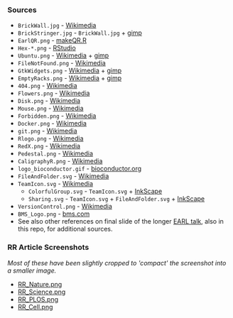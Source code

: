 ### Sources

* `BrickWall.jpg` - [Wikimedia][bricks]
* `BrickStringer.jpg` - `BrickWall.jpg` + [gimp][gimp]
* `EarlQR.png` - [makeQR.R](makeQR.R)
* `Hex-*.png` - [RStudio][rstudioPackages]
* `Ubuntu.png` - [Wikimedia][ubuntu] + [gimp][gimp]
* `FileNotFound.png` - [Wikimedia][noFile]
* `GtkWidgets.png` - [Wikimedia][gtk] + [gimp][gimp]
* `EmptyRacks.png` - [Wikimedia][racks] + [gimp][gimp]
* `404.png` - [Wikimedia][404]
* `Flowers.png` - [Wikimedia][flowers]
* `Disk.png` - [Wikimedia][disk]
* `Mouse.png` - [Wikimedia][mouse]
* `Forbidden.png` - [Wikimedia][no]
* `Docker.png` - [Wikimedia][Docker]
* `git.png` - [Wikimedia][git]
* `Rlogo.png` - [Wikimedia][R]
* `RedX.png`  - [Wikimedia][RedX]
* `Pedestal.png` - [Wikimedia][ionic]
* `CaligraphyR.png` - [Wikimedia][caligraphy]
* `logo_bioconductor.gif` - [bioconductor.org][bioconductor]
* `FileAndFolder.svg` - [Wikimedia][FileFolder]
* `TeamIcon.svg` - [Wikimedia][TeamSVG]
  * `ColorfulGroup.svg` - `TeamIcon.svg` + [InkScape][inkscape]
  * `Sharing.svg` - `TeamIcon.svg` + `FileAndFolder.svg` + [InkScape][inkscape]
* `VersionControl.png` - [Wikimedia][VC]
* `BMS_Logo.png` - [bms.com][bms]
* See also other references on final slide of the longer
  [EARL talk][EARL], also in this repo, for additional sources.
  
### RR Article Screenshots

_Most of these have been slightly cropped to 'compact' the screenshot
into a smaller image._

* [RR_Nature.png][rr-nature]
* [RR_Science.png][rr-science]
* [RR_PLOS.png][rr-plos]
* [RR_Cell.png][rr-cell]

[EARL]: https://github.com/maptracker/EARL-2018/blob/master/Tilford%20-%20BMS%20-%20EARL%202018.pdf

[rr-nature]: https://www.nature.com/collections/prbfkwmwvz
[rr-science]: http://science.sciencemag.org/content/359/6371/9
[rr-plos]: https://journals.plos.org/plosbiology/article?id=10.1371/journal.pbio.2006930
[rr-cell]: https://www.cell.com/cell-metabolism/fulltext/S1550-4131(16)30422-3

[bricks]: https://commons.wikimedia.org/wiki/File:Solna_Brick_wall_Stretcher_bond_variation1.jpg
[gimp]: https://www.gimp.org/
[rstudioPackages]: https://www.rstudio.com/products/rpackages/
[ubuntu]: https://commons.wikimedia.org/wiki/File:Former_Ubuntu_logo.svg
[noFile]: https://commons.wikimedia.org/wiki/File:Action-undo-720.png
[gtk]: https://commons.wikimedia.org/wiki/File:GTK%2B3-widget-factory-3-10.png
[racks]: https://commons.wikimedia.org/wiki/File:19_inch_racks_MIT.agr.jpg
[404]: https://commons.wikimedia.org/wiki/File:US_404_(1961).svg
[flowers]: https://commons.wikimedia.org/wiki/File:Emojione1_1F490.svg
[disk]: https://commons.wikimedia.org/wiki/File:Modem.svg
[mouse]: https://commons.wikimedia.org/wiki/File:Crystal128-mouse.svg
[no]: https://commons.wikimedia.org/wiki/File:Forbidden_Symbol_Transparent.svg
[Docker]: https://en.wikipedia.org/wiki/File:Docker_(container_engine)_logo.svg
[git]: https://commons.wikimedia.org/wiki/File:Git-logo-orange.svg
[R]: https://en.wikipedia.org/wiki/File:R_logo.svg
[RedX]: https://commons.wikimedia.org/wiki/File:Red_X.svg
[bioconductor]: https://www.bioconductor.org/images/logo_bioconductor.gif
[TeamSVG]: https://commons.wikimedia.org/wiki/File:Team_icon_-_noun_project_20586.svg
[inkscape]: https://inkscape.org/
[VC]: https://commons.wikimedia.org/wiki/File:Git_commits_trees_blobs.svg
[FileFolder]: https://commons.wikimedia.org/wiki/File:Bimetrical_icon_folder_black.svg
[bms]: https://www.bms.com/gb/media.html
[ionic]: https://commons.wikimedia.org/wiki/File:Pillar_ionic.svg
[caligraphy]: https://commons.wikimedia.org/wiki/File:Ornamental_Alphabet_-_16th_Century_Vatican.svg
